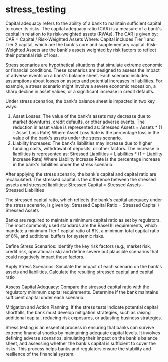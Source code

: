# stress_testing


Capital adequacy refers to the ability of a bank to maintain sufficient capital to cover its risks. The capital adequacy ratio (CAR) is a measure of a bank's capital in relation to its risk-weighted assets (RWAs). The CAR is given by:
CAR = Capital / Risk-Weighted Assets
Where:
Capital includes Tier 1 and Tier 2 capital, which are the bank's core and supplementary capital.
Risk-Weighted Assets are the bank's assets weighted by risk factors to reflect their potential risk of loss.


Stress scenarios are hypothetical situations that simulate extreme economic or financial conditions. These scenarios are designed to assess the impact of adverse events on a bank's balance sheet. Each scenario includes assumptions about losses on assets and potential increases in liabilities. For example, a stress scenario might involve a severe economic recession, a sharp decline in asset values, or a significant increase in credit defaults.


Under stress scenarios, the bank's balance sheet is impacted in two key ways:
1) Asset Losses: The value of the bank's assets may decrease due to market downturns, credit defaults, or other adverse events. The reduction in asset value is represented as:
Stressed Assets = Assets * (1 - Asset Loss Rate)
Where Asset Loss Rate is the percentage loss in the value of the bank's assets under the stress scenario.
2) Liability Increases: The bank's liabilities may increase due to higher funding costs, withdrawal of deposits, or other factors. The increase in liabilities is represented as:
Stressed Liabilities = Liabilities * (1 + Liability Increase Rate)
Where Liability Increase Rate is the percentage increase in the bank's liabilities under the stress scenario.

After applying the stress scenario, the bank's capital and capital ratio are recalculated. The stressed capital is the difference between the stressed assets and stressed liabilities:
Stressed Capital = Stressed Assets - Stressed Liabilities

The stressed capital ratio, which reflects the bank's capital adequacy under the stress scenario, is given by:
Stressed Capital Ratio = Stressed Capital / Stressed Assets

Banks are required to maintain a minimum capital ratio as set by regulators. The most commonly used standards are the Basel III requirements, which mandate a minimum Tier 1 capital ratio of 6%, a minimum total capital ratio of 8%, and additional buffers for systemic risks.


Define Stress Scenarios:
Identify the key risk factors (e.g., market risk, credit risk, operational risk) and define severe but plausible scenarios that could negatively impact these factors.

Apply Stress Scenarios:
Simulate the impact of each scenario on the bank's assets and liabilities. Calculate the resulting stressed capital and capital ratio

Assess Capital Adequacy:
Compare the stressed capital ratio with the regulatory minimum capital requirements. Determine if the bank maintains sufficient capital under each scenario.

Mitigation and Action Planning:
If the stress tests indicate potential capital shortfalls, the bank must develop mitigation strategies, such as raising additional capital, reducing risk exposures, or adjusting business strategies.

Stress testing is an essential process in ensuring that banks can survive extreme financial shocks by maintaining adequate capital levels. It involves defining adverse scenarios, simulating their impact on the bank's balance sheet, and assessing whether the bank's capital is sufficient to cover the risks. This process helps banks and regulators ensure the stability and resilience of the financial system.
